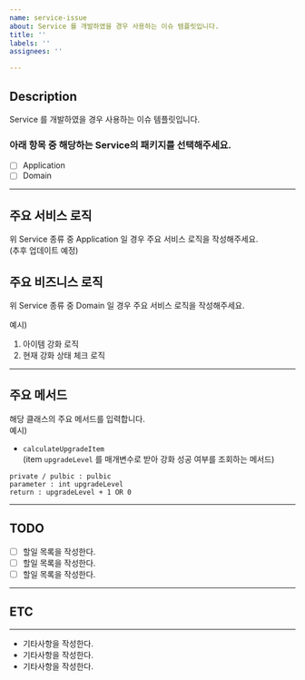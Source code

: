 ```yaml
---
name: service-issue
about: Service 를 개발하였을 경우 사용하는 이슈 템플릿입니다.
title: ''
labels: ''
assignees: ''

---
```


## Description
Service 를 개발하였을 경우 사용하는 이슈 템플릿입니다.   
### 아래 항목 중 해당하는 Service의 패키지를 선택해주세요.
- [ ] Application
- [ ] Domain
---
## 주요 서비스 로직
위 Service 종류 중 Application 일 경우 주요 서비스 로직을 작성해주세요.  
(추후 업데이트 예정)
## 주요 비즈니스 로직
위 Service 종류 중 Domain 일 경우 주요 서비스 로직을 작성해주세요.

예시)

1. 아이템 강화 로직
2. 현재 강화 상태 체크 로직

---

## 주요 메서드
해당 클래스의 주요 메서드를 입력합니다.   
예시)
- ``calculateUpgradeItem``    
(item `upgradeLevel` 를 매개변수로 받아 강화 성공 여부를 조회하는 메서드)
~~~
private / pulbic : pulbic
parameter : int upgradeLevel
return : upgradeLevel + 1 OR 0 
~~~

---

## TODO
- [ ]  할일 목록을 작성한다.
- [ ]  할일 목록을 작성한다.
- [ ]  할일 목록을 작성한다.

---

## ETC

---
* 기타사항을 작성한다.
* 기타사항을 작성한다.
* 기타사항을 작성한다.
